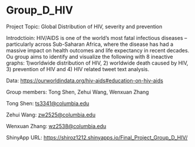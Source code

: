 # Group_D_HIV
Project Topic: Global Distribution of HIV, severity and prevention

Introdctioin:
HIV/AIDS is one of the world’s most fatal infectious diseases – particularly across Sub-Saharan Africa, where the disease has had a massive impact on health outcomes and life expectancy in recent decades. Ou group aims to identify and visualize the following with 8 ineactive graphs:
  1)worldwide distribution of HIV, 
  2) worldwide death caused by HIV, 
  3) prevention of HIV and 
  4) HIV related tweet text analysis.

Data:
https://ourworldindata.org/hiv-aids#education-on-hiv-aids


Group members: Tong Shen, Zehui Wang, Wenxuan Zhang

Tong Shen: ts3341@columbia.edu

Zehui Wang: zw2525@columbia.edu

Wenxuan Zhang: wz2538@columbia.edu

ShinyApp URL: https://shiroz1212.shinyapps.io/Final_Project_Group_D_HIV/
